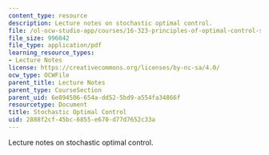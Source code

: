 ```yaml
---
content_type: resource
description: Lecture notes on stochastic optimal control.
file: /ol-ocw-studio-app/courses/16-323-principles-of-optimal-control-spring-2008/2888f2cf45bc6855e670d77d7652c33a_lec12.pdf
file_size: 996042
file_type: application/pdf
learning_resource_types:
- Lecture Notes
license: https://creativecommons.org/licenses/by-nc-sa/4.0/
ocw_type: OCWFile
parent_title: Lecture Notes
parent_type: CourseSection
parent_uid: 6e894506-654a-dd52-5bd9-a554fa34866f
resourcetype: Document
title: Stochastic Optimal Control
uid: 2888f2cf-45bc-6855-e670-d77d7652c33a
---
```

Lecture notes on stochastic optimal control.